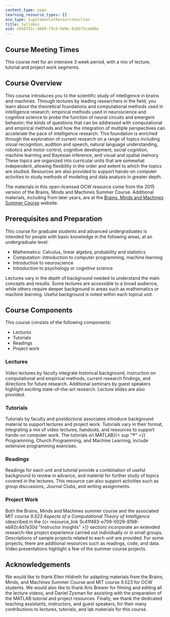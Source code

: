 ```yaml
---
content_type: page
learning_resource_types: []
ocw_type: SupplementalResourceSection
title: Syllabus
uid: d5687d1c-8069-f9c0-0d9e-816575ca680a
---
```


Course Meeting Times
--------------------

This course met for an intensive 3 week period, with a mix of lecture, tutorial and project work segments.

Course Overview
---------------

This course introduces you to the scientific study of intelligence in brains and machines. Through lectures by leading researchers in the field, you learn about the theoretical foundations and computational methods used in intelligence research; empirical methods used in neuroscience and cognitive science to probe the function of neural circuits and emergent behavior; the kinds of questions that can be addressed with computational and empirical methods and how the integration of multiple perspectives can accelerate the pace of intelligence research. This foundation is enriched through the exploration of current research on a range of topics including visual recognition, audition and speech, natural language understanding, robotics and motor control, cognitive development, social cognition, machine learning and Bayesian inference, and visual and spatial memory. These topics are organized into curricular units that are somewhat independent, allowing flexibility in the order and extent to which the topics are studied. Resources are also provided to support hands-on computer activities to study methods of modeling and data analysis in greater depth.

The materials in this open-licensed OCW resource come from the 2015 version of the Brains, Minds and Machines Summer Course. Additional materials, including from later years, are at the [Brains, Minds and Machines Summer Course](http://cbmm.mit.edu/summer-school) website.

Prerequisites and Preparation
-----------------------------

This course for graduate students and advanced undergraduates is intended for people with basic knowledge in the following areas, at an undergraduate level:

*   Mathematics: Calculus, linear algebra, probability and statistics
*   Computation: Introduction to computer programming, machine learning
*   Introduction to neuroscience
*   Introduction to psychology or cognitive science

Lectures vary in the depth of background needed to understand the main concepts and results. Some lectures are accessible to a broad audience, while others require deeper background in areas such as mathematics or machine learning. Useful background is noted within each topical unit.

Course Components
-----------------

This course consists of the following components:

*   Lectures
*   Tutorials
*   Readings
*   Project work

### Lectures

Video lectures by faculty integrate historical background, instruction on computational and empirical methods, current research findings, and directions for future research. Additional seminars by guest speakers highlight exciting state-of-the-art research. Lecture slides are also provided.

### Tutorials

Tutorials by faculty and postdoctoral associates introduce background material to support lectures and project work. Tutorials vary in their format, integrating a mix of video lectures, handouts, and resources to support hands-on computer work. The tutorials on MATLAB{{< sup "®" >}} Programming, Church Programming, and Machine Learning, include extensive programming exercises.

### Readings

Readings for each unit and tutorial provide a combination of useful background to review in advance, and material for further study of topics covered in the lectures. This resource can also support activities such as group discussions, Journal Clubs, and writing assignments.

### Project Work

Both the Brains, Minds and Machines summer course and the associated MIT course _9.523 Aspects of a Computational Theory of Intelligence_ (described in the {{< resource_link 3c41f493-e709-0029-8198-eb92c4d7a30d "Instructor Insights" >}} section) incorporate an extended research-like project experience carried out individually or in small groups. Descriptions of sample projects related to each unit are provided. For some projects, there are additional resources such as readings, code, and data. Video presentations highlight a few of the summer course projects.

Acknowledgements
----------------

We would like to thank Ellen Hildreth for adapting materials from the Brains, Minds, and Machines Summer Course and MIT course 9.523 for OCW students. We would also like to thank Kris Brewer for filming and editing all the lecture videos, and Daniel Zysman for assisting with the preparation of the MATLAB tutorial and project resources. Finally, we thank the dedicated teaching assistants, instructors, and guest speakers, for their many contributions to lectures, tutorials, and lab materials for this course.